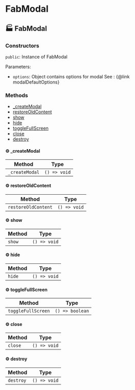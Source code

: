 # FabModal

## :factory: FabModal

### Constructors

`public`: Instance of FabModal

Parameters:

- `options`: Object contains options for modal
  See : {@link modalDefaultOptions}

### Methods

- [\_createModal](#gear-_createmodal)
- [restoreOldContent](#gear-restoreoldcontent)
- [show](#gear-show)
- [hide](#gear-hide)
- [toggleFullScreen](#gear-togglefullscreen)
- [close](#gear-close)
- [destroy](#gear-destroy)

#### :gear: \_createModal

| Method         | Type         |
| -------------- | ------------ |
| `_createModal` | `() => void` |

#### :gear: restoreOldContent

| Method              | Type         |
| ------------------- | ------------ |
| `restoreOldContent` | `() => void` |

#### :gear: show

| Method | Type         |
| ------ | ------------ |
| `show` | `() => void` |

#### :gear: hide

| Method | Type         |
| ------ | ------------ |
| `hide` | `() => void` |

#### :gear: toggleFullScreen

| Method             | Type            |
| ------------------ | --------------- |
| `toggleFullScreen` | `() => boolean` |

#### :gear: close

| Method  | Type         |
| ------- | ------------ |
| `close` | `() => void` |

#### :gear: destroy

| Method    | Type         |
| --------- | ------------ |
| `destroy` | `() => void` |
